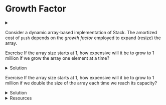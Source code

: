# Growth Factor

<div id="outcomes"><details><summary></summary>

* Elaborate on the importance of array growth factor to maintain amortized constant time push operation.

</details></div>

Consider a dynamic array-based implementation of Stack. The amortized cost of `push` depends on the _growth factor_ employed to expand (resize) the array.

<span class="tag">Exercise</span> If the array size starts at $1$, how expensive will it be to grow to $1$ million if we grow the array one element at a time?

<details class="solution" data-release="Sep 29, 2023 17:00:00">
<summary>Solution</summary>

When we call `grow` in the `push` method, if we grow the array by one (or few) elements, then the number of times we call "grow" **linearly increases** with the number of times we call "push." 

<div class="center">
<img src="../../img/12/2020-09-29-23-03-04.png" width="90%">
</div>

The function `grow` itself is a linear-time operation. So we have a situation that looks like $\Omicron(n) \times \Omicron(n)$, which gives us $\Omicron(n^2)$ quadratic runtime for $n$ "push" operations.

Another way to see this is that for one million push, the (computational) work performed by the "grow" operation (in total) will be as follows.

$$
1 + 2 + \dots + 999999 = 499999500000 \approxeq \text{1 billion}
$$ 

The above shows the $\Omicron(n^2)$ total runtime for $n$ "push" operations. The **amortized cost** of `push` will then be $\frac{\Omicron(n^2)}{n}=\Omicron(n)$.

</details>

<span class="tag">Exercise</span> If the array size starts at $1$, how expensive will it be to grow to $1$ million if we double the size of the array each time we reach its capacity?

<details class="solution" data-release="Sep 29, 2023 17:00:00">
<summary>Solution</summary>

If we grow the array by doubling its size, the number of times we call `grow` **logarithmically increases** with the number of pushes. 

<div class="center">
<img src="../../img/12/2020-09-29-23-03-49.png" width="90%">
</div>

Let's say we start with an array of 1 element, and then we do $n$ push. The total work done is as follows. 

$$
1 + 2 + 4 + 8 + \dots + 2^{\lg n} = 2^{(\lg n) + 1} - 1 
$$

The total above is calculated by [adding up all the powers of two](https://en.wikipedia.org/wiki/1_%2B_2_%2B_4_%2B_8_%2B_%E2%8B%AF).

Note that $2^{\lg n} = n$ (recall $\lg n$ is $\log_{2} n$. Moreover, look at rule #7 of [logarithm rules](https://www.chilimath.com/lessons/advanced-algebra/logarithm-rules/)). 

So we have the following:

$$
2^{(\lg n) + 1} - 1 = \left ( 2^{(\lg n)} \times 2 \right ) - 1 = 2n - 1 \in \Omicron(n)
$$

Thus the total runtime is $\Omicron(n)$ for $n$ "push" operations. The **amortized cost** of `push` will then be $\frac{\Omicron(n)}{n}=\Omicron(1)$.

<div class="note">

Dynamic arrays resize by a multiplicative factor, such as doubling in size, to avoid incurring the cost of resizing many times. That is, as $n$ elements are inserted, the values of increased capacities form a [geometric progression](https://en.wikipedia.org/wiki/Geometric_progression).

</div>

</details>

<details class="resource">
<summary>Resources</summary>

* Wikipedia entry: [Dynamic array &mdash; Geometric expansion and amortized cost](https://en.wikipedia.org/wiki/Dynamic_array#Geometric_expansion_and_amortized_cost).

</details>


<!--

Can we use a growth factor of 3 or 4?


See https://en.wikipedia.org/wiki/Dynamic_array#Geometric_expansion_and_amortized_cost that says: generally, we want to expand by a multiplicative factor. Hence, as $n$ elements are inserted, the capacities form a geometric progression. (That is, a sequence of non-zero numbers where each term after the first is found by multiplying the previous one by a fixed, non-zero number called the common ratio).

Choosing 2 (or powers of 2) will _minimize_ the cost (vanishes the derivative). See this answer:
https://cs.stackexchange.com/questions/74350/why-is-it-most-efficient-to-resize-a-dynamic-array-to-2-array-length

-->